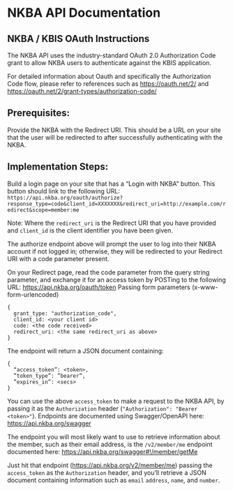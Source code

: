 # NKBA API Documentation

## NKBA / KBIS OAuth Instructions

The NKBA API uses the industry-standard OAuth 2.0 Authorization Code grant to allow NKBA users to authenticate against the KBIS application.

For detailed information about Oauth and specifically the Authorization Code flow, please refer to references such as https://oauth.net/2/ and https://oauth.net/2/grant-types/authorization-code/

## Prerequisites:

Provide the NKBA with the Redirect URI. This should be a URL on your site that the user will be redirected to after successfully authenticating with the NKBA.

## Implementation Steps:

Build a login page on your site that has a “Login with NKBA” button. This button should link to the following URL: `https://api.nkba.org/oauth/authorize?response_type=code&client_id=XXXXXXX&redirect_uri=http://example.com/redirect&scope=member:me`

Note: Where the `redirect_uri` is the Redirect URI that you have provided and `client_id` is the client identifier you have been given.

The authorize endpoint above will prompt the user to log into their NKBA account if not logged in; otherwise, they will be redirected to your Redirect URI with a code parameter present.

On your Redirect page, read the code parameter from the query string parameter, and exchange it for an access token by POSTing to the following URL:
https://api.nkba.org/oauth/token
Passing form parameters (x-www-form-urlencoded)

```
{ 
  grant_type: "authorization_code",
  client_id: <your client id>
  code: <the code received>
  redirect_uri: <the same redirect_uri as above>
}
```

The endpoint will return a JSON document containing:

```
{
  “access_token”: <token>,
  ”token_type”: ”bearer”,
  ”expires_in”: <secs>
}
```

You can use the above `access_token` to make a request to the NKBA API, by passing it as the `Authorization` header (`"Authorization": "Bearer <token>"`). Endpoints are documented using Swagger/OpenAPI here: https://api.nkba.org/swagger

The endpoint you will most likely want to use to retrieve information about the member, such as their email address, is the `/v2/member/me` endpoint documented here: https://api.nkba.org/swagger#!/member/getMe

Just hit that endpoint (https://api.nkba.org/v2/member/me) passing the `access_token` as the `Authorization` header, and you’ll retrieve a JSON document containing information such as `email` `address`, `name`, and `number`.
